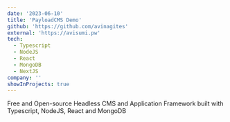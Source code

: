 ```yaml
---
date: '2023-06-10'
title: 'PayloadCMS Demo'
github: 'https://github.com/avinagites'
external: 'https://avisumi.pw'
tech:
  - Typescript
  - NodeJS
  - React
  - MongoDB
  - NextJS
company: ''
showInProjects: true
---
```


Free and Open-source Headless CMS and Application Framework built with Typescript, NodeJS, React and MongoDB
